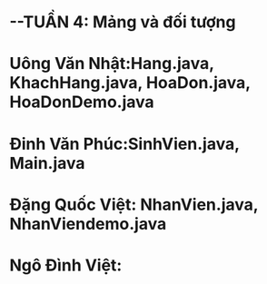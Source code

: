 # --TUẦN 4: Mảng và đối tượng
# Uông Văn Nhật:Hang.java, KhachHang.java, HoaDon.java, HoaDonDemo.java
# Đinh Văn Phúc:SinhVien.java, Main.java
# Đặng Quốc Việt: NhanVien.java, NhanViendemo.java
# Ngô Đình Việt:
